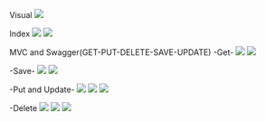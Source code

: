 Visual
![](NLayer.Web/Vısual.png)


Index
![](NLayer.Web/WebIndex.png)
![](NLayer.Web/APIındex.png)


MVC and Swagger(GET-PUT-DELETE-SAVE-UPDATE)
-Get-
![](NLayer.Web/Productspage.png)
![](NLayer.Web/ApıProducts.png)


-Save-
![](NLayer.Web/WebSave.png)
![](NLayer.Web/Websavetwo.png)


-Put and Update-
![](NLayer.Web/ApıPut.png)
![](NLayer.Web/Webupdateone.png)
![](NLayer.Web/Webupdate.png)


-Delete
![](NLayer.Web/Deleteweb.png)
![](NLayer.Web/DeleteApı.png)
![](NLayer.Web/Webpagelast.png)

